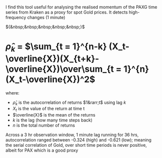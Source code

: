 I find this tool useful for analysing the realised momentum of the PAXG time series from Kraken as a proxy for spot Gold prices. It detects high-frequency changes (1 minute)

${&nbsp;&nbsp;&nbsp;&nbsp;&nbsp;}$<h1>$\hat\rho_k$​ = $\sum_{t = 1}^{n-k}  (X_t-\overline{X})(X_{t+k}-\overline{X})\over\sum_{t = 1}^{n}  (X_t-\overline{X})^2$</h1>

where:
- $\hat\rho_k$ is the autocorrelation of returns  $1&rarr;t$ using lag $k$
- $X_t$​ is the value of the return at time t
- $\overline{X}$ is the mean of the returns
- *k* is the lag (how many time steps back)
- *n* is the total number of returns


Across a 3 hr observation window, 1 minute lag running for 36 hrs, autocorrelation ranged between -0.324 (high) and -0.621 (low); meaning the serial correlation of Gold, over short time periods is never positive, albeit for PAX which is a good proxy


